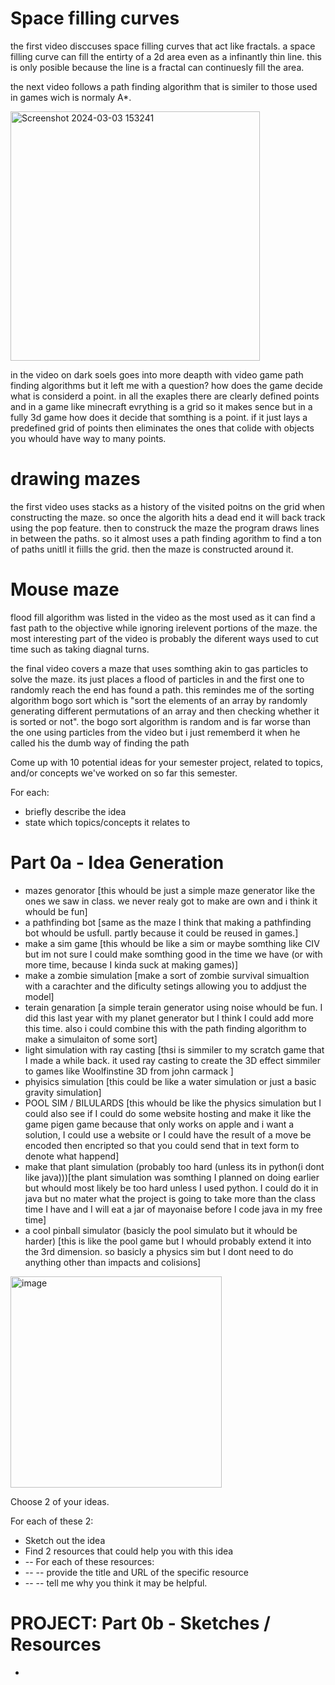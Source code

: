 # Space filling curves
  the first video disccuses space filling curves that act like fractals. a space filling curve can fill the entirty of a 2d area even as a infinantly thin line. this is only posible because the line is a fractal can continuesly fill the area. 

  the next video follows a path finding algorithm that is similer to those used in games wich is normaly A*. 
  
  <img width="399" alt="Screenshot 2024-03-03 153241" src="https://github.com/FantasticMrCat42/2023-2024/assets/129550102/33129c07-4613-4001-bdc8-5a323de1e780">
  
in the video on dark soels goes into more deapth with video game path finding algorithms but it left me with a question? how does the game decide what is considerd a point. in all the exaples there are clearly defined points and in a game like minecraft evrything is a grid so it makes sence but in a fully 3d game how does it decide that somthing is a point. if it just lays a predefined grid of points then eliminates the ones that colide with objects you whould have way to many points.

# drawing mazes
the first video uses stacks as a history of the visited poitns on the grid when constructing the maze. so once the algorith hits a dead end it will back track using the pop feature. then to construck the maze the program draws lines in between the paths. so it almost uses a path finding agorithm to find a ton of paths unitll it fiills the grid. then the maze is constructed around it.

# Mouse maze
flood fill algorithm was listed in the video as the most used as it can find a fast path to the objective while ignoring irelevent portions of the maze. the most interesting part of the video is probably the diferent ways used to cut time such as taking diagnal turns.

the final video covers a maze that uses somthing akin to gas particles to solve the maze. its just places a flood of particles in and the first one to randomly reach the end has found a path. this remindes me of the sorting algorithm bogo sort which is "sort the elements of an array by randomly generating different permutations of an array and then checking whether it is sorted or not". the bogo sort algorithm is random and is far worse than the one using particles from the video but i just rememberd it when he called his the dumb way of finding the path

Come up with 10 potential ideas for your semester project, related to topics, and/or concepts we've worked on so far this semester.

For each:
 - briefly describe the idea
 - state which topics/concepts it relates to

# Part 0a - Idea Generation
- mazes genorator [this whould be just a simple maze generator like the ones we saw in class. we never realy got to make are own and i think it whould be fun]
- a pathfinding bot [same as the maze I think that making a pathfinding bot whould be usfull. partly because it could be reused in games.]
- make a sim game [this whould be like a sim or maybe somthing like CIV but im not sure I could make somthing good in the time we have (or with more time, because I kinda suck at making games)]
- make a zombie simulation [make a sort of zombie survival simualtion with a carachter and the dificulty setings allowing you to addjust the model]
- terain genaration [a simple terain generator using noise whould be fun. I did this last year with my planet generator but I think I could add more this time. also i could combine this with the path finding algorithm to make a simulaiton of some sort]
- light simulation with ray casting [thsi is simmiler to my scratch game that I made a while back. it used ray casting to create the 3D effect simmiler to games like Woolfinstine 3D from john carmack  ]
- phyisics simulation [this could be like a water simulation or just a basic gravity simulation]
- POOL SIM / BILULARDS [this whould be like the physics simulation but I could also see if I could do some website hosting and make it like the game pigen game because that only works on apple and i want a solution, I could use a website or I could have the result of a move be encoded then encripted so that you could send that in text form to denote what happend]
- make that plant simulation (probably too hard (unless its in python(i dont like java)))[the plant simulation was somthing I planned on doing earlier but whould most likely be too hard unless I used python. I could do it in java but no mater what the project is going to take more than the class time I have and I will eat a jar of mayonaise before I code java in my free time]
- a cool pinball simulator (basicly the pool simulato but it whould be harder) [this is like the pool game but I whould probably extend it into the 3rd dimension. so basicly a physics sim but I dont need to do anything other than impacts and colisions]

<img width="338" alt="image" src="https://github.com/FantasticMrCat42/2023-2024/assets/129550102/df8f9ab4-5c6a-46d1-9e2b-03ad4d45a311">


Choose 2 of your ideas.

For each of these 2:
- Sketch out the idea
- Find 2 resources that could help you with this idea
- -- For each of these resources:
- -- -- provide the title and URL of the specific resource
- -- -- tell me why you think it may be helpful.

# PROJECT: Part 0b - Sketches / Resources
- 














